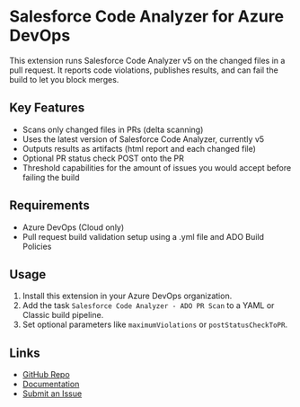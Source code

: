 # Salesforce Code Analyzer for Azure DevOps

This extension runs Salesforce Code Analyzer v5 on the changed files in a pull request. It reports code violations, publishes results, and can fail the build to let you block merges.

## Key Features

- Scans only changed files in PRs (delta scanning)
- Uses the latest version of Salesforce Code Analyzer, currently v5
- Outputs results as artifacts (html report and each changed file)
- Optional PR status check POST onto the PR
- Threshold capabilities for the amount of issues you would accept before failing the build

## Requirements

- Azure DevOps (Cloud only)
- Pull request build validation setup using a .yml file and ADO Build Policies

## Usage

1. Install this extension in your Azure DevOps organization.
2. Add the task `Salesforce Code Analyzer - ADO PR Scan` to a YAML or Classic build pipeline.
3. Set optional parameters like `maximumViolations` or `postStatusCheckToPR`.

## Links

- [GitHub Repo](https://github.com/sam-gearset/SFCAIntegrations/tree/feature/SFCAADO-CustomTask-SplitAndV1)
- [Documentation](https://github.com/sam-gearset/SFCAIntegrations/tree/feature/SFCAADO-CustomTask-SplitAndV1)
- [Submit an Issue](https://github.com/sam-gearset/SFCAIntegrations/issues)